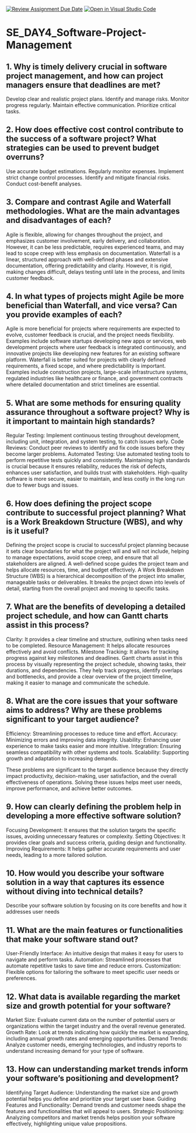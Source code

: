 [![Review Assignment Due Date](https://classroom.github.com/assets/deadline-readme-button-22041afd0340ce965d47ae6ef1cefeee28c7c493a6346c4f15d667ab976d596c.svg)](https://classroom.github.com/a/9pw6JKcu)
[![Open in Visual Studio Code](https://classroom.github.com/assets/open-in-vscode-2e0aaae1b6195c2367325f4f02e2d04e9abb55f0b24a779b69b11b9e10269abc.svg)](https://classroom.github.com/online_ide?assignment_repo_id=15644734&assignment_repo_type=AssignmentRepo)
# SE_DAY4_Software-Project-Management
## 1. Why is timely delivery crucial in software project management, and how can project managers ensure that deadlines are met?
Develop clear and realistic project plans.
Identify and manage risks.
Monitor progress regularly.
Maintain effective communication.
Prioritize critical tasks.
## 2. How does effective cost control contribute to the success of a software project? What strategies can be used to prevent budget overruns?
Use accurate budget estimations.
Regularly monitor expenses.
Implement strict change control processes.
Identify and mitigate financial risks.
Conduct cost-benefit analyses.
## 3. Compare and contrast Agile and Waterfall methodologies. What are the main advantages and disadvantages of each?
Agile is flexible, allowing for changes throughout the project, and emphasizes customer involvement, early delivery, and collaboration. However, it can be less predictable, requires experienced teams, and may lead to scope creep with less emphasis on documentation.
Waterfall is a linear, structured approach with well-defined phases and extensive documentation, offering predictability and clarity. However, it is rigid, making changes difficult, delays testing until late in the process, and limits customer feedback.

## 4. In what types of projects might Agile be more beneficial than Waterfall, and vice versa? Can you provide examples of each?
Agile is more beneficial for projects where requirements are expected to evolve, customer feedback is crucial, and the project needs flexibility. Examples include software startups developing new apps or services, web development projects where user feedback is integrated continuously, and innovative projects like developing new features for an existing software platform.
Waterfall is better suited for projects with clearly defined requirements, a fixed scope, and where predictability is important. Examples include construction projects, large-scale infrastructure systems, regulated industries like healthcare or finance, and government contracts where detailed documentation and strict timelines are essential.
## 5. What are some methods for ensuring quality assurance throughout a software project? Why is it important to maintain high standards?
Regular Testing: Implement continuous testing throughout development, including unit, integration, and system testing, to catch issues early.
Code Reviews: Conduct peer reviews to identify and fix code issues before they become larger problems.
Automated Testing: Use automated testing tools to perform repetitive tests quickly and consistently.
Maintaining high standards is crucial because it ensures reliability, reduces the risk of defects, enhances user satisfaction, and builds trust with stakeholders. High-quality software is more secure, easier to maintain, and less costly in the long run due to fewer bugs and issues.
## 6. How does defining the project scope contribute to successful project planning? What is a Work Breakdown Structure (WBS), and why is it useful?
Defining the project scope is crucial to successful project planning because it sets clear boundaries for what the project will and will not include, helping to manage expectations, avoid scope creep, and ensure that all stakeholders are aligned. A well-defined scope guides the project team and helps allocate resources, time, and budget effectively.
A Work Breakdown Structure (WBS) is a hierarchical decomposition of the project into smaller, manageable tasks or deliverables. It breaks the project down into levels of detail, starting from the overall project and moving to specific tasks.
## 7. What are the benefits of developing a detailed project schedule, and how can Gantt charts assist in this process?
Clarity: It provides a clear timeline and structure, outlining when tasks need to be completed.
Resource Management: It helps allocate resources effectively and avoid conflicts.
Milestone Tracking: It allows for tracking progress against key milestones and deadlines.
Gantt charts assist in this process by visually representing the project schedule, showing tasks, their durations, and dependencies. They help track progress, identify overlaps and bottlenecks, and provide a clear overview of the project timeline, making it easier to manage and communicate the schedule.
## 8. What are the core issues that your software aims to address? Why are these problems significant to your target audience?
Efficiency: Streamlining processes to reduce time and effort.
Accuracy: Minimizing errors and improving data integrity.
Usability: Enhancing user experience to make tasks easier and more intuitive.
Integration: Ensuring seamless compatibility with other systems and tools.
Scalability: Supporting growth and adaptation to increasing demands.

These problems are significant to the target audience because they directly impact productivity, decision-making, user satisfaction, and the overall effectiveness of operations. Solving these issues helps meet user needs, improve performance, and achieve better outcomes.
## 9. How can clearly defining the problem help in developing a more effective software solution?
Focusing Development: It ensures that the solution targets the specific issues, avoiding unnecessary features or complexity.
Setting Objectives: It provides clear goals and success criteria, guiding design and functionality.
Improving Requirements: It helps gather accurate requirements and user needs, leading to a more tailored solution.
## 10. How would you describe your software solution in a way that captures its essence without diving into technical details?
Describe your software solution by focusing on its core benefits and how it addresses user needs
## 11. What are the main features or functionalities that make your software stand out?
User-Friendly Interface: An intuitive design that makes it easy for users to navigate and perform tasks.
Automation: Streamlined processes that automate repetitive tasks to save time and reduce errors.
Customization: Flexible options for tailoring the software to meet specific user needs or preferences.
## 12. What data is available regarding the market size and growth potential for your software?
Market Size: Evaluate current data on the number of potential users or organizations within the target industry and the overall revenue generated.
Growth Rate: Look at trends indicating how quickly the market is expanding, including annual growth rates and emerging opportunities.
Demand Trends: Analyze customer needs, emerging technologies, and industry reports to understand increasing demand for your type of software.
## 13. How can understanding market trends inform your software’s positioning and development?
Identifying Target Audience: Understanding the market size and growth potential helps you define and prioritize your target user base.
Guiding Features and Functionality: Demand trends and customer needs shape the features and functionalities that will appeal to users.
Strategic Positioning: Analyzing competitors and market trends helps position your software effectively, highlighting unique value propositions.
